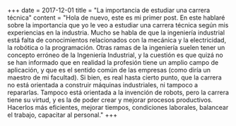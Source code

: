 +++
date = 2017-12-01
title = "La importancia de estudiar una carrera técnica"
content = "Hola de nuevo, este es mi primer post. En este hablaré sobre la importancia que yo le veo a estudiar una carrera técnica según mis experiencias en la industria. Mucho se habla de que la ingeniería industrial está falta de conocimientos relacionados con la mecánica y la electricidad, la robótica o la programación. Otras ramas de la ingeniería suelen tener un concepto erróneo de la Ingeniería Industrial, y la cuestión es que quizá no se han informado que en realidad la profesión tiene un amplio campo de aplicación, y que es el sentido común de las empresas (como diría un maestro de mi facultad). Si bien, es real hasta cierto punto, que la carrera no está orientada a construir máquinas industriales, ni tampoco a repararlas. Tampoco está orientada a la invención de robots, pero la carrera tiene su virtud, y es la de poder crear y mejorar procesos productivos. Hacerlos más eficientes, mejorar tiempos, condiciones laborales, balancear el trabajo, capacitar al personal."
+++

